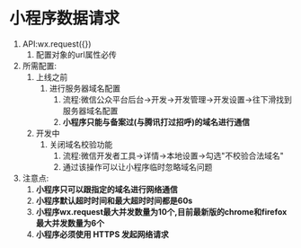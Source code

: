 # 小程序数据请求

1. API:wx.request({})
   1. 配置对象的url属性必传
2. 所需配置:
   1. 上线之前
      1. 进行服务器域名配置
         1. 流程:微信公众平台后台->开发->开发管理->开发设置->往下滑找到服务器域名配置
         2. **小程序只能与备案过(与腾讯打过招呼)的域名进行通信**
   2. 开发中
      1. 关闭域名校验功能
         1. 流程:微信开发者工具->详情->本地设置->勾选"不校验合法域名"
         2. 通过该操作可以让小程序临时忽略域名问题
3. 注意点:
   1. **小程序只可以跟指定的域名进行网络通信**
   2. **小程序默认超时时间和最大超时时间都是60s**
   3. **小程序wx.request最大并发数量为10个,目前最新版的chrome和firefox最大并发数量为6个**
   4. **小程序必须使用 HTTPS 发起网络请求**


